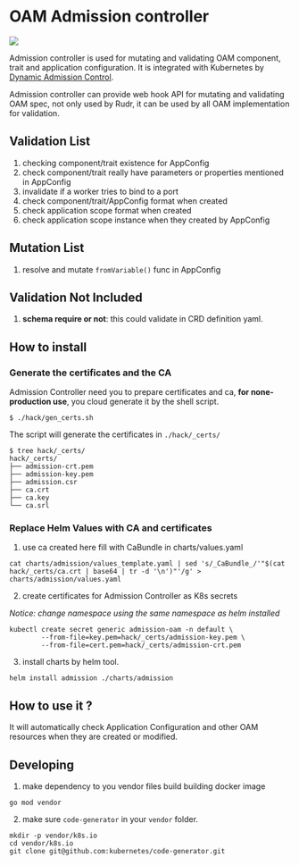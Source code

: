 # OAM Admission controller

![](https://github.com/oam-dev/admission-controller/workflows/Go/badge.svg)

Admission controller is used for mutating and validating OAM component, trait and application configuration.
It is integrated with Kubernetes by [Dynamic Admission Control](https://kubernetes.io/docs/reference/access-authn-authz/extensible-admission-controllers/).

Admission controller can provide web hook API for mutating and validating OAM spec, not only used by Rudr,
it can be used by all OAM implementation for validation.

## Validation List

1. checking component/trait existence for AppConfig
2. check component/trait really have parameters or properties mentioned in AppConfig
3. invalidate if a worker tries to bind to a port
4. check component/trait/AppConfig format when created
5. check application scope format when created
6. check application scope instance when they created by AppConfig


## Mutation List 
  
1. resolve and mutate `fromVariable()` func in AppConfig

## Validation Not Included

1. **schema require or not**: this could validate in CRD definition yaml. 

## How to install

### Generate the certificates and the CA

Admission Controller need you to prepare certificates and ca, **for none-production use**,
you cloud generate it by the shell script.

```shell
$ ./hack/gen_certs.sh
```

The script will generate the certificates in `./hack/_certs/`

```output
$ tree hack/_certs/
hack/_certs/
├── admission-crt.pem
├── admission-key.pem
├── admission.csr
├── ca.crt
├── ca.key
└── ca.srl
```

### Replace Helm Values with CA and certificates

1. use ca created here fill with CaBundle in charts/values.yaml

```shell
cat charts/admission/values_template.yaml | sed 's/_CaBundle_/'"$(cat hack/_certs/ca.crt | base64 | tr -d '\n')"'/g' > charts/admission/values.yaml
```

2. create certificates for Admission Controller as K8s secrets

_Notice: change namespace using the same namespace as helm installed_

```shell
kubectl create secret generic admission-oam -n default \
        --from-file=key.pem=hack/_certs/admission-key.pem \
        --from-file=cert.pem=hack/_certs/admission-crt.pem
```

3. install charts by helm tool.

```shell
helm install admission ./charts/admission
```

## How to use it ?

It will automatically check Application Configuration and other OAM resources when they are created or modified.

## Developing

1. make dependency to you vendor files build building docker image

```
go mod vendor
``` 

2. make sure `code-generator` in your `vendor` folder.

```shell script
mkdir -p vendor/k8s.io
cd vendor/k8s.io
git clone git@github.com:kubernetes/code-generator.git
```

